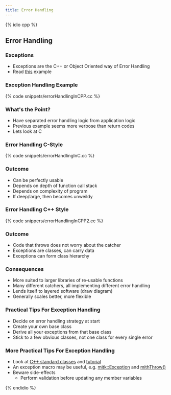 ```yaml
---
title: Error Handling 
---
```


{% idio cpp %}

## Error Handling

### Exceptions 

* Exceptions are the C++ or Object Oriented way of Error Handling
* Read [this](https://msdn.microsoft.com/en-us/library/hh279678.aspx) example


### Exception Handling Example

{% code snippets/errorHandlingInCPP.cc %}


### What's the Point?

* Have separated error handling logic from application logic
* Previous example seems more verbose than return codes
* Lets look at C


### Error Handling C-Style

{% code snippets/errorHandlingInC.cc %}


### Outcome

* Can be perfectly usable
* Depends on depth of function call stack
* Depends on complexity of program
* If deep/large, then becomes unweildy


### Error Handling C++ Style

{% code snippers/errorHandlingInCPP2.cc %}


### Outcome

* Code that throws does not worry about the catcher
* Exceptions are classes, can carry data
* Exceptions can form class hierarchy


### Consequences

* More suited to larger libraries of re-usable functions
* Many different catchers, all implementing different error handling
* Lends itself to layered software (draw diagram)
* Generally scales better, more flexible


### Practical Tips For Exception Handling

* Decide on error handling strategy at start
* Create your own base class
* Derive all your exceptions from that base class
* Stick to a few obvious classes, not one class for every single error


### More Practical Tips For Exception Handling

* Look at [C++ standard classes](http://www.cplusplus.com/reference/exception/) and [tutorial](http://www.cplusplus.com/doc/tutorial/exceptions/)
* An exception macro may be useful, e.g. [mitk::Exception](https://github.com/MITK/MITK/blob/master/Modules/Core/include/mitkException.h) and [mithThrow()](https://github.com/MITK/MITK/blob/master/Modules/Core/include/mitkExceptionMacro.h)
* Beware side-effects
    * Perform validation before updating any member variables

{% endidio %}
